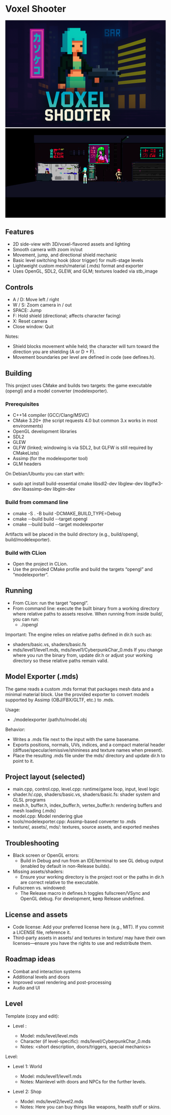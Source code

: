 # Voxel Shooter

![Screenshot](titelbild.png)
![Screenshot](screenshot.png)

## Features
- 2D side-view with 3D/voxel-flavored assets and lighting
- Smooth camera with zoom in/out
- Movement, jump, and directional shield mechanic
- Basic level switching hook (door trigger) for multi-stage levels
- Lightweight custom mesh/material (.mds) format and exporter
- Uses OpenGL, SDL2, GLEW, and GLM; textures loaded via stb_image

## Controls
- A / D: Move left / right
- W / S: Zoom camera in / out
- SPACE: Jump
- F: Hold shield (directional; affects character facing)
- X: Reset camera
- Close window: Quit

Notes:
- Shield blocks movement while held; the character will turn toward the direction you are shielding (A or D + F).
- Movement boundaries per level are defined in code (see defines.h).

## Building
This project uses CMake and builds two targets: the game executable (opengl) and a model converter (modelexporter).

### Prerequisites
- C++14 compiler (GCC/Clang/MSVC)
- CMake 3.20+ (the script requests 4.0 but common 3.x works in most environments)
- OpenGL development libraries
- SDL2
- GLEW
- GLFW (linked; windowing is via SDL2, but GLFW is still required by CMakeLists)
- Assimp (for the modelexporter tool)
- GLM headers

On Debian/Ubuntu you can start with:
- sudo apt install build-essential cmake libsdl2-dev libglew-dev libglfw3-dev libassimp-dev libglm-dev

### Build from command line
- cmake -S . -B build -DCMAKE_BUILD_TYPE=Debug
- cmake --build build --target opengl
- cmake --build build --target modelexporter

Artifacts will be placed in the build directory (e.g., build/opengl, build/modelexporter).

### Build with CLion
- Open the project in CLion.
- Use the provided CMake profile and build the targets “opengl” and “modelexporter”.

## Running
- From CLion: run the target “opengl”.
- From command line: execute the built binary from a working directory where relative paths to assets resolve. When running from inside build/, you can run:
  - ./opengl

Important: The engine relies on relative paths defined in dir.h such as:
- shaders/basic.vs, shaders/basic.fs
- mds/level1/level1.mds, mds/level1/CyberpunkChar_0.mds
If you change where you run the binary from, update dir.h or adjust your working directory so these relative paths remain valid.

## Model Exporter (.mds)
The game reads a custom .mds format that packages mesh data and a minimal material block. Use the provided exporter to convert models supported by Assimp (OBJ/FBX/GLTF, etc.) to .mds.

Usage:
- ./modelexporter /path/to/model.obj

Behavior:
- Writes a .mds file next to the input with the same basename.
- Exports positions, normals, UVs, indices, and a compact material header (diffuse/specular/emissive/shininess and texture names when present).
- Place the resulting .mds file under the mds/ directory and update dir.h to point to it.

## Project layout (selected)
- main.cpp, control.cpp, level.cpp: runtime/game loop, input, level logic
- shader.h/.cpp, shaders/basic.vs, shaders/basic.fs: shader system and GLSL programs
- mesh.h, buffer.h, index_buffer.h, vertex_buffer.h: rendering buffers and mesh loading (.mds)
- model.cpp: Model rendering glue
- tools/modelexporter.cpp: Assimp-based converter to .mds
- texture/, assets/, mds/: textures, source assets, and exported meshes

## Troubleshooting
- Black screen or OpenGL errors:
  - Build in Debug and run from an IDE/terminal to see GL debug output (enabled by default in non-Release builds).
- Missing assets/shaders:
  - Ensure your working directory is the project root or the paths in dir.h are correct relative to the executable.
- Fullscreen vs. windowed:
  - The Release macro in defines.h toggles fullscreen/VSync and OpenGL debug. For development, keep Release undefined.

## License and assets
- Code license: Add your preferred license here (e.g., MIT). If you commit a LICENSE file, reference it.
- Third-party assets in assets/ and textures in texture/ may have their own licenses—ensure you have the rights to use and redistribute them.

## Roadmap ideas
- Combat and interaction systems
- Additional levels and doors
- Improved voxel rendering and post-processing
- Audio and UI

## Level

Template (copy and edit):
- Level <number>: <level-name>
  - Model: mds/level<number>/level<number>.mds
  - Character (if level-specific): mds/level<number>/CyberpunkChar_0.mds
  - Notes: <short description, doors/triggers, special mechanics>

Level:
- Level 1: World
  - Model: mds/level1/level1.mds
  - Notes: Mainlevel with doors and NPCs for the further levels.

- Level 2: Shop
  - Model: mds/level2/level2.mds
  - Notes: Here you can buy things like weapons, health stuff or skins.